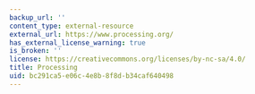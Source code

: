 ```yaml
---
backup_url: ''
content_type: external-resource
external_url: https://www.processing.org/
has_external_license_warning: true
is_broken: ''
license: https://creativecommons.org/licenses/by-nc-sa/4.0/
title: Processing
uid: bc291ca5-e06c-4e8b-8f8d-b34caf640498
---
```

